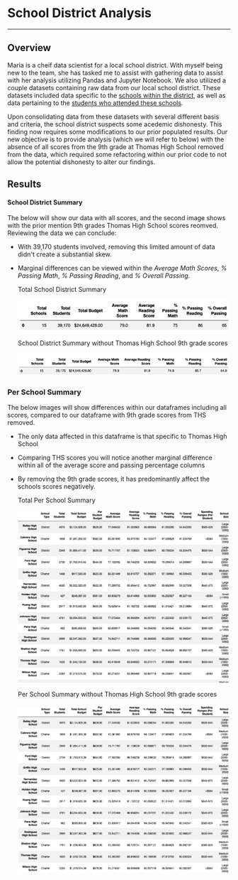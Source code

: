 # School District Analysis
- - - -
## Overview
Maria is a cheif data scientist for a local school district. With myself being new to the team, she has tasked me to assist with gathering data to assist with her analysis utilizing Pandas and Jupyter Notebook. We also utilized a couple datasets containing raw data from our local school district. These datasets included data specific to the [schools within the district](https://github.com/KEGANCP/School_District_Analysis/blob/main/Resources/schools_complete.csv), as well as data pertaining to the [students who attended these schools](https://github.com/KEGANCP/School_District_Analysis/blob/main/Resources/students_complete.csv).

Upon consolidating data from these datasets with several different basis and criteria, the school district suspects some acedemic dishonesty. This finding now requires some modifications to our prior populated results. Our new objective is to provide analysis (which we will refer to below) with the absence of all scores from the 9th grade at Thomas High School removed from the data, which required some refactoring within our prior code to not allow the potential dishonesty to alter our findings.

## Results 

#### School District Summary
The below will show our data with all scores, and the second image shows with the prior mention 9th grades Thomas High School scores reomved. Reviewing the data we can conclude:
* With 39,170 students involved, removing this limited amount of data didn't create a substantial skew.
* Marginal differences can be viewed within the *Average Math Scores*, *% Passing Math*, *% Passing Reading*, and *% Overall Passing*.


    Total School District Summary
      
  ![This is an image](https://github.com/KEGANCP/School_District_Analysis/blob/main/Resources/District_Summary_total.png)

    School District Summary without Thomas High School 9th grade scores
       
  ![This is an image](https://github.com/KEGANCP/School_District_Analysis/blob/main/Resources/District_summary_w_o_THS.png)


### Per School Summary
The below images will show differences within our dataframes including all scores, compared to our dataframe with 9th grade scores from THS removed.
* The only data affected in this dataframe is that specific to Thomas High School
* Comparing THS scores you will notice another marginal difference within all of the average score and passing percentage columns
* By removing the 9th grade scores, it has predominantly affect the schools scores negatively.



    Total Per School Summary
      
  ![This is an image](https://github.com/KEGANCP/School_District_Analysis/blob/main/Resources/Per_school_summary_Total.png)

    Per School Summary without Thomas High School 9th grade scores
       
  ![This is an image](https://github.com/KEGANCP/School_District_Analysis/blob/main/Resources/Per_School_Summary_w_o_THS.png)



